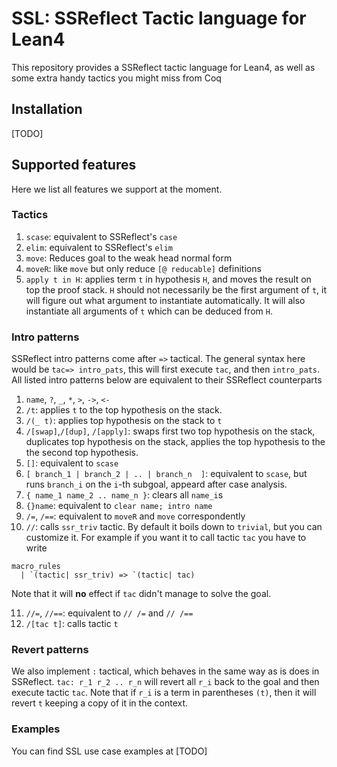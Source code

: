 # SSL: SSReflect Tactic language for Lean4

This repository provides a SSReflect tactic language for Lean4, as well as some extra handy tactics you might miss from Coq

## Installation
[TODO]

## Supported features

Here we list all features we support at the moment.

### Tactics

1. `scase`: equivalent to SSReflect's `case`
2. `elim`: equivalent to SSReflect's `elim`
3. `move`:  Reduces goal to the weak head normal form
4. `moveR`: like `move` but only reduce `[@ reducable]` definitions
5. `apply t in H`: applies term `t` in hypothesis `H`, and moves the result on top the proof stack. `H` should not necessarily be the first argument of `t`, it will figure out what argument to instantiate automatically. It will also instantiate all arguments of `t` which can be deduced from `H`.

### Intro patterns

SSReflect intro patterns come after `=>` tactical. The general syntax here would be `tac=> intro_pats`, this will first execute `tac`, and then `intro_pats`. All listed intro patterns below are equivalent to their SSReflect counterparts

1. `name`, `?`, `_`, `*`, `>`, `->`, `<-`
2. `/t`: applies `t` to the top hypothesis on the stack.  
3. `/(_ t)`: applies top hypothesis on the stack to `t` 
4. `/[swap]`,`/[dup]`, `/[apply]`: swaps first two top hypothesis on the stack, duplicates top hypothesis on the stack, applies the top hypothesis to the the second top hypothesis. 
5. `[]`: equivalent to `scase`
6. `[ branch_1 | branch_2 | .. | branch_n  ]`: equivalent to `scase`, but runs `branch_i` on the `i`-th subgoal, appeard after case analysis.
7. `{ name_1 name_2 .. name_n }`: clears all `name_i`s
8. `{}name`: equivalent to `clear name; intro name`
9. `/=`, `/==`: equivalent to `moveR` and `move` correspondently 
10. `//`: calls `ssr_triv` tactic. By default it boils down to `trivial`, but you can customize it. For example if you want it to call tactic `tac` you have to write 
```lean
macro_rules
  | `(tactic| ssr_triv) => `(tactic| tac)
```
Note that it will **no** effect if `tac` didn't manage to solve the goal.

11. `//=`, `//==`: equivalent to `// /=` and `// /==`
12. `/[tac t]`: calls tactic `t`

### Revert patterns

We also implement `:` tactical, which behaves in the same way as is does in SSReflect. `tac: r_1 r_2 .. r_n` will revert all `r_i` back to the goal and then execute tactic `tac`. Note that if `r_i` is a term in parentheses `(t)`, then it will revert `t` keeping a copy of it in the context. 


### Examples

You can find SSL use case examples at [TODO]
